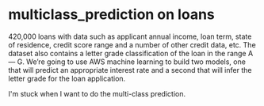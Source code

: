 # multiclass_prediction on loans

420,000 loans with data such as applicant annual income, loan term, state of residence, credit score range and a number of other credit data, etc. The dataset also contains a letter grade classification of the loan in the range A — G. We’re going to use AWS machine learning to build two models, one that will predict an appropriate interest rate and a second that will infer the letter grade for the loan application.

I'm stuck when I want to do the multi-class prediction.